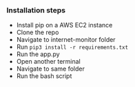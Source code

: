 ### Installation steps 

- Install pip on a AWS EC2 instance
- Clone the repo
- Navigate to internet-monitor folder
- Run `pip3 install -r requirements.txt`
- Run the app.py 
- Open another terminal
- Navigate to same folder
- Run the bash script
